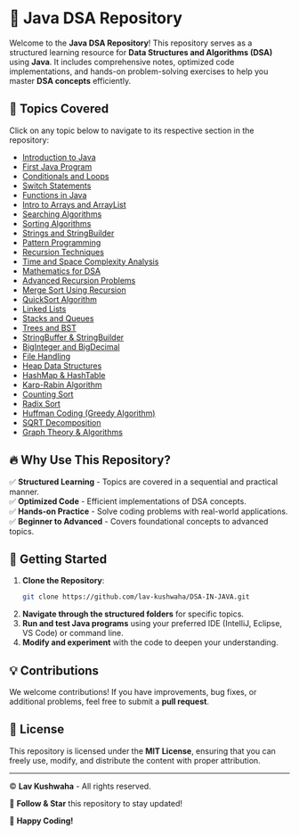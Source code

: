 # 📌 Java DSA Repository

Welcome to the **Java DSA Repository**! This repository serves as a structured learning resource for **Data Structures and Algorithms (DSA)** using **Java**. It includes comprehensive notes, optimized code implementations, and hands-on problem-solving exercises to help you master **DSA concepts** efficiently.

## 📂 Topics Covered

Click on any topic below to navigate to its respective section in the repository:

- [Introduction to Java](https://github.com/lav-kushwaha/DSA-IN-JAVA/tree/main/src/_01_Introduction_To_Java)
- [First Java Program](https://github.com/lav-kushwaha/DSA-IN-JAVA/tree/main/src/_02_First_Java_Program)
- [Conditionals and Loops](https://github.com/lav-kushwaha/DSA-IN-JAVA/tree/main/src/_03_Conditionals_and_Loops)
- [Switch Statements](https://github.com/lav-kushwaha/DSA-IN-JAVA/tree/main/src/_04_Switch_Statements)
- [Functions in Java](https://github.com/lav-kushwaha/DSA-IN-JAVA/tree/main/src/_05_Functions_In_Java)
- [Intro to Arrays and ArrayList](https://github.com/lav-kushwaha/DSA-IN-JAVA/tree/main/src/_06_Intro_To_Arrays_And_ArrayList)
- [Searching Algorithms](https://github.com/lav-kushwaha/DSA-IN-JAVA/tree/main/src/_07_Searching)
- [Sorting Algorithms](https://github.com/lav-kushwaha/DSA-IN-JAVA/tree/main/src/_08_Sorting)
- [Strings and StringBuilder](https://github.com/lav-kushwaha/DSA-IN-JAVA/tree/main/src/_09_StringsAndStringBuilder)
- [Pattern Programming](https://github.com/lav-kushwaha/DSA-IN-JAVA/tree/main/src/_10_Patterns)
- [Recursion Techniques](https://github.com/lav-kushwaha/DSA-IN-JAVA/tree/main/src/_11_Recursion)
- [Time and Space Complexity Analysis](https://github.com/lav-kushwaha/DSA-IN-JAVA/tree/main/src/_12_TimeAndSpace_Complexity)
- [Mathematics for DSA](https://github.com/lav-kushwaha/DSA-IN-JAVA/tree/main/src/_13_MathsForDSA)
- [Advanced Recursion Problems](https://github.com/lav-kushwaha/DSA-IN-JAVA/tree/main/src/_14_Recursion_Questions)
- [Merge Sort Using Recursion](https://github.com/lav-kushwaha/DSA-IN-JAVA/tree/main/src/_15_MergeSort_Using_Recursion)
- [QuickSort Algorithm](https://github.com/lav-kushwaha/DSA-IN-JAVA/tree/main/src/_16_QuickSort_Algorithm)
- [Linked Lists](https://github.com/lav-kushwaha/DSA-IN-JAVA/tree/main/src/_17_LinkedList)
- [Stacks and Queues](https://github.com/lav-kushwaha/DSA-IN-JAVA/tree/main/src/_18_Stacks_And_Queues)
- [Trees and BST](https://github.com/lav-kushwaha/DSA-IN-JAVA/tree/main/src/_19_Trees)
- [StringBuffer & StringBuilder](https://github.com/lav-kushwaha/DSA-IN-JAVA/tree/main/src/_20_StringBuffer)
- [BigInteger and BigDecimal](https://github.com/lav-kushwaha/DSA-IN-JAVA/tree/main/src/_21_BigIntegerAndBigDecimal)
- [File Handling](https://github.com/lav-kushwaha/DSA-IN-JAVA/tree/main/src/_22_FileHandling)
- [Heap Data Structures](https://github.com/lav-kushwaha/DSA-IN-JAVA/tree/main/src/_23_Heap_DataStructure)
- [HashMap & HashTable](https://github.com/lav-kushwaha/DSA-IN-JAVA/tree/main/src/_24_Intro_To_HashMap_And_HashTable)
- [Karp-Rabin Algorithm](https://github.com/lav-kushwaha/DSA-IN-JAVA/tree/main/src/_25_KarpRabin)
- [Counting Sort](https://github.com/lav-kushwaha/DSA-IN-JAVA/tree/main/src/_26_Count_Sort)
- [Radix Sort](https://github.com/lav-kushwaha/DSA-IN-JAVA/tree/main/src/_27_RadixSort)
- [Huffman Coding (Greedy Algorithm)](https://github.com/lav-kushwaha/DSA-IN-JAVA/tree/main/src/_28_HuffmanCodingGreedyAlgorithm)
- [SQRT Decomposition](https://github.com/lav-kushwaha/DSA-IN-JAVA/tree/main/src/_29_SQRT_Decomposition)
- [Graph Theory & Algorithms](https://github.com/lav-kushwaha/DSA-IN-JAVA/tree/main/src/_30_Graph_Theory)

## 🔥 Why Use This Repository?
✅ **Structured Learning** - Topics are covered in a sequential and practical manner.  
✅ **Optimized Code** - Efficient implementations of DSA concepts.  
✅ **Hands-on Practice** - Solve coding problems with real-world applications.  
✅ **Beginner to Advanced** - Covers foundational concepts to advanced topics.  

## 🚀 Getting Started
1. **Clone the Repository**:
   ```sh
   git clone https://github.com/lav-kushwaha/DSA-IN-JAVA.git
   ```
2. **Navigate through the structured folders** for specific topics.
3. **Run and test Java programs** using your preferred IDE (IntelliJ, Eclipse, VS Code) or command line.
4. **Modify and experiment** with the code to deepen your understanding.

## 💡 Contributions
We welcome contributions! If you have improvements, bug fixes, or additional problems, feel free to submit a **pull request**.

## 📜 License
This repository is licensed under the **MIT License**, ensuring that you can freely use, modify, and distribute the content with proper attribution.

---
© **Lav Kushwaha** - All rights reserved.

🔗 **Follow & Star** this repository to stay updated!

🚀 **Happy Coding!**

